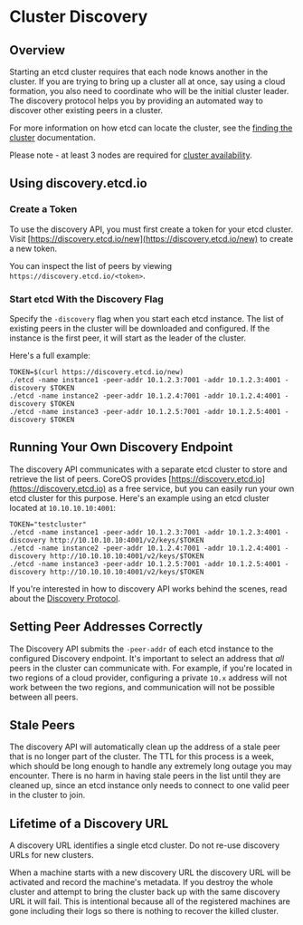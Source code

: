 # Cluster Discovery

## Overview

Starting an etcd cluster requires that each node knows another in the cluster. If you are trying to bring up a cluster all at once, say using a cloud formation, you also need to coordinate who will be the initial cluster leader. The discovery protocol helps you by providing an automated way to discover other existing peers in a cluster.

For more information on how etcd can locate the cluster, see the [finding the cluster][cluster-finding] documentation.

Please note - at least 3 nodes are required for [cluster availability][optimal-cluster-size].

[cluster-finding]: https://github.com/coreos/etcd/blob/master/Documentation/design/cluster-finding.md
[optimal-cluster-size]: https://github.com/coreos/etcd/blob/master/Documentation/optimal-cluster-size.md

## Using discovery.etcd.io

### Create a Token

To use the discovery API, you must first create a token for your etcd cluster. Visit [https://discovery.etcd.io/new](https://discovery.etcd.io/new) to create a new token.

You can inspect the list of peers by viewing `https://discovery.etcd.io/<token>`.

### Start etcd With the Discovery Flag

Specify the `-discovery` flag when you start each etcd instance. The list of existing peers in the cluster will be downloaded and configured. If the instance is the first peer, it will start as the leader of the cluster.

Here's a full example:

```
TOKEN=$(curl https://discovery.etcd.io/new)
./etcd -name instance1 -peer-addr 10.1.2.3:7001 -addr 10.1.2.3:4001 -discovery $TOKEN
./etcd -name instance2 -peer-addr 10.1.2.4:7001 -addr 10.1.2.4:4001 -discovery $TOKEN
./etcd -name instance3 -peer-addr 10.1.2.5:7001 -addr 10.1.2.5:4001 -discovery $TOKEN
```

## Running Your Own Discovery Endpoint

The discovery API communicates with a separate etcd cluster to store and retrieve the list of peers. CoreOS provides [https://discovery.etcd.io](https://discovery.etcd.io) as a free service, but you can easily run your own etcd cluster for this purpose. Here's an example using an etcd cluster located at `10.10.10.10:4001`:

```
TOKEN="testcluster"
./etcd -name instance1 -peer-addr 10.1.2.3:7001 -addr 10.1.2.3:4001 -discovery http://10.10.10.10:4001/v2/keys/$TOKEN
./etcd -name instance2 -peer-addr 10.1.2.4:7001 -addr 10.1.2.4:4001 -discovery http://10.10.10.10:4001/v2/keys/$TOKEN
./etcd -name instance3 -peer-addr 10.1.2.5:7001 -addr 10.1.2.5:4001 -discovery http://10.10.10.10:4001/v2/keys/$TOKEN
```

If you're interested in how to discovery API works behind the scenes, read about the [Discovery Protocol](https://github.com/coreos/etcd/blob/master/Documentation/discovery-protocol.md).

## Setting Peer Addresses Correctly

The Discovery API submits the `-peer-addr` of each etcd instance to the configured Discovery endpoint. It's important to select an address that *all* peers in the cluster can communicate with. For example, if you're located in two regions of a cloud provider, configuring a private `10.x` address will not work between the two regions, and communication will not be possible between all peers.

## Stale Peers

The discovery API will automatically clean up the address of a stale peer that is no longer part of the cluster. The TTL for this process is a week, which should be long enough to handle any extremely long outage you may encounter. There is no harm in having stale peers in the list until they are cleaned up, since an etcd instance only needs to connect to one valid peer in the cluster to join.

## Lifetime of a Discovery URL

A discovery URL identifies a single etcd cluster. Do not re-use discovery URLs for new clusters.

When a machine starts with a new discovery URL the discovery URL will be activated and record the machine's metadata. If you destroy the whole cluster and attempt to bring the cluster back up with the same discovery URL it will fail. This is intentional because all of the registered machines are gone including their logs so there is nothing to recover the killed cluster.
